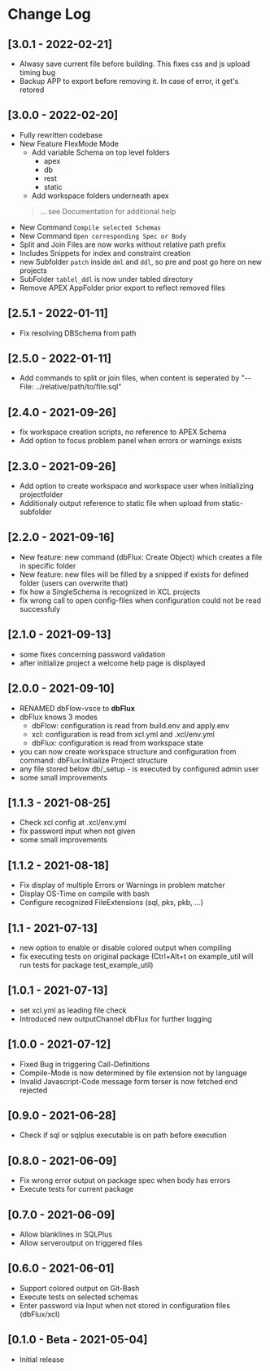 # Change Log


## [3.0.1 - 2022-02-21]
- Alwasy save current file before building. This fixes css and js upload timing bug
- Backup APP to export before removing it. In case of error, it get's retored

## [3.0.0 - 2022-02-20]
- Fully rewritten codebase
- New Feature FlexMode Mode
  - Add variable Schema on top level folders
    - apex
    - db
    - rest
    - static
  - Add workspace folders underneath apex
  > ... see Documentation for additional help
- New Command `Compile selected Schemas`
- New Command `Open corresponding Spec or Body`
- Split and Join Files are now works without relative path prefix
- Includes Snippets for index and constraint creation
- new Subfolder `patch` inside `dml` and `ddl`, so pre and post go here on new projects
- SubFolder `tablel_ddl` is now under tabled directory
- Remove APEX AppFolder prior export to reflect removed files

## [2.5.1 - 2022-01-11]
- Fix resolving DBSchema from path

## [2.5.0 - 2022-01-11]
- Add commands to split or join files, when content is seperated by "-- File: ../relative/path/to/file.sql"

## [2.4.0 - 2021-09-26]
- fix workspace creation scripts, no reference to APEX Schema
- Add option to focus problem panel when errors or warnings exists

## [2.3.0 - 2021-09-26]
- Add option to create workspace and workspace user when initializing projectfolder
- Additionaly output reference to static file when upload from static-subfolder

## [2.2.0 - 2021-09-16]
- New feature: new command (dbFlux: Create Object) which creates a file in specific folder
- New feature: new files will be filled by a snipped if exists for defined folder (users can overwrite that)
- fix how a SingleSchema is recognized in XCL projects
- fix wrong call to open config-files when configuration could not be read successfuly

## [2.1.0 - 2021-09-13]
- some fixes concerning password validation
- after initialize project a welcome help page is displayed

## [2.0.0 - 2021-09-10]
- RENAMED dbFlow-vsce to **dbFlux**
- dbFlux knows 3 modes
  - dbFlow: configuration is read from build.env and apply.env
  - xcl: configuration is read from xcl.yml and .xcl/env.yml
  - dbFlux: configuration is read from workspace state
- you can now create workspace structure and configuration from command: dbFlux:Initialize Project structure
- any file stored below db/_setup - is executed by configured admin user
- some small improvements

## [1.1.3 - 2021-08-25]
- Check xcl config at .xcl/env.yml
- fix password input when not given
- some small improvements

## [1.1.2 - 2021-08-18]
- Fix display of multiple Errors or Warnings in problem matcher
- Display OS-Time on compile with bash
- Configure recognized FileExtensions (sql, pks, pkb, ...)

## [1.1 - 2021-07-13]
- new option to enable or disable colored output when compiling
- fix executing tests on original package (Ctrl+Alt+t on example_util will run tests for package test_example_util)

## [1.0.1 - 2021-07-13]
- set xcl.yml as leading file check
- Introduced new outputChannel dbFlux for further logging

## [1.0.0 - 2021-07-12]
- Fixed Bug in triggering Call-Definitions
- Compile-Mode is now determined by file extension not by language
- Invalid Javascript-Code message form terser is now fetched end rejected

## [0.9.0 - 2021-06-28]
- Check if sql or sqlplus executable is on path before execution

## [0.8.0 - 2021-06-09]
- Fix wrong error output on package spec when body has errors
- Execute tests for current package

## [0.7.0 - 2021-06-09]

- Allow blanklines in SQLPlus
- Allow serveroutput on triggered files

## [0.6.0 - 2021-06-01]

- Support colored output on Git-Bash
- Execute tests on selected schemas
- Enter password via Input when not stored in configuration files (dbFlux/xcl)


## [0.1.0 - Beta - 2021-05-04]

- Initial release